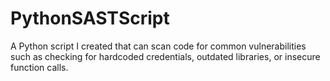 # PythonSASTScript
A Python script I created that can scan code for common vulnerabilities such as checking for hardcoded credentials, outdated libraries, or insecure function calls.

